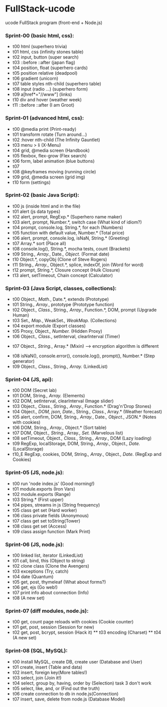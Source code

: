 # FullStack-ucode
ucode FullStack program (front-end + Node.js)

### Sprint-00 (basic html, css):
- t00	html (superhero trivia)
- t01	html, css (infinity stones table)
- t02	input, button (super search)
- t03   ::before ::after (japan flag)
- t04	position, float (superhero cards)
- t05	position relative (deadpool)
- t06	gradient (unicorn)
- t07	table styles nth-child (superhero table)
- t08	input (radio ...) (superhero form)
- t09	a[href*="//www"] (links)
- t10	div and hover (weather week)
- t11	::before ::after (I am Groot)

### Sprint-01 (advanced html, css):
- t00   @media print (Print-ready)
- t01   transform rotate (Turn around...)
- t02   :hover nth-child (The Infinity Gauntlet)
- t03   menu > li (X-Menu)
- t04   grid, @media screen (Handbook)
- t05   flexbox, flex-grow (Flex search)
- t06   form, label animation (blue buttons)
- t07 
- t08   @keyframes moving (running circle)
- t09   grid, @media screen (grid img)
- t10   form (settings)

### Sprint-02 (basic Java Script):
- t00   js (inside html and in the file)
- t01   alert (js data types)
- t02   alert, prompt, RegExp.* (Superhero name maker)
- t03	alert, prompt, Number.*, switch case (What kind of idiom?)
- t04   prompt, console.log, String.*, for each (Numbers)
- t05   function with default value, Number.* (Total price)
- t06   alert, prompt, console.log, isNaN, String.* (Greeting)
- t07   Array.* sort (Place all)
- t08   console.log(), String.*, mocha tests, count (Brackets)
- t09   String.*, Array.*, Date.*, Object.* (Format date)
- t10   Object.*, copyObj (Clone of Steve Rogers)
- t11   String.*, Array.*, Object.*, splice, indexOf, join (Word for word)
- t12   prompt, String.*, Closure concept (Hulk Closure)
- t13   alert, setTimeout, Chain concept (Calculator)

### Sprint-03 (Java Script, classes, collections):
- t00   Object.*, Math.*, Date.*, extends (Prototype)
- t01   String.*, Array.*, prototype (Prototype function)
- t02   Object.*, Class.*, String.*, Array.*, Function.*, DOM, prompt (Upgrade Human)
- t03   Set.*, Map.*, WeakSet.*, WeakMap.* (Collections)
- t04   export module (Export classes)
- t05   Proxy, Object.*, Number.* (Hidden Proxy)
- t06   Object.*, Class.*, setInterval, clearInterval (Timer)
* t07   Object.*, String.*, Array.* (Mixin) --> encryption algorithm is different
- t08   isNaN(), console.error(), console.log(), prompt(), Number.* (Step generator)
- t09   Object.*, Class.*, String.*, Array.* (LinkedList)

### Sprint-04 (JS, api):
- t00   DOM (Secret lab)
- t01   DOM, String.*, Array.* (Elements)
- t02   DOM, setInterval, clearInterval (Image slider)
- t03   Object.*, Class.*, String.*, Array.*, Function.* (Drag'n'Drop Stones)
- t04   Object.*, DOM, json, Date.*, String.*, Class.*, Array.* (Weather forecast)
- t05   alert, confirm, DOM, String.*, Array.*, Date.*, Object.*, JSON.* (Notes with cookies)
- t06   DOM, String.*, Array.*, Object.* (Sort table)
- t07   DOM, Object.*, String.*, Array.*, Set.* (Marvelous list)
- t08   setTimeout, Object.*, Class.*, String.*, Array.*, DOM (Lazy loading)
- t09   RegExp, localStorage, DOM, String.*, Array.*, Object.*, Date.* (LocalStorage)
- t10_E RegExp, cookies, DOM, String.*, Array.*, Object.*, Date.* (RegExp and Cookies)

### Sprint-05 (JS, node.js):
- t00   run 'node index.js' (Good morning!)
- t01   module.exports (Iron Vars)
- t02   module.exports (Range)
- t03   String.* (First upper)
- t04   pipes, streams in js (String frequency)
- t05   class get set (Hard worker)
- t06   class private fields (Anonymous)
- t07   class get set toString(Tower)
- t08   class get set (Access)
- t09   class assign function (Mark Print)

### Sprint-06 (JS, node.js):
- t00   linked list, iterator (LinkedList)
- t01   call, bind, this (Object to string)
- t02   clone class (Clone the Avengers)
- t03   exceptions (Try, catch)
- t04   date (Quantum)
- t05   get, post, thymeleaf (What about forms?)
- t06   get, ejs (Go web!)
- t07   print info about connection (Info)
- t08   (A new set)

### Sprint-07 (diff modules, node.js):
- t00   get, count page reloads with cookies (Cookie counter)
- t01   get, post, session (Session for new)
- t02   get, post, bcrypt, session (Hack it)
** t03   encoding (Charset)
** t04   (A new set)

### Sprint-08 (SQL, MySQL):
- t00   install MySQL, create DB, create user (Database and User)
- t01   create, insert (Table and data)
- t02   insert, foreign key(More tables!)
- t03   select, join (Join it!)
- t04   select, group by, having, order by (Selection) task 3 don't work
- t05   select, like, and, or (Find out the truth)
- t06   create connection to db in node.js(Connection)
- t07   insert, save, delete from node.js (Database Model)